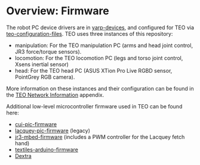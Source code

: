 # Overview: Firmware

The robot PC device drivers are in [yarp-devices](https://github.com/roboticslab-uc3m/yarp-devices), and configured for TEO via [teo-configuration-files](https://github.com/roboticslab-uc3m/teo-configuration-files). TEO uses three instances of this repository:

* manipulation: For the TEO manipulation PC \(arms and head joint control, JR3 force/torque sensors\).
* locomotion: For the TEO locomotion PC \(legs and torso joint control, Xsens inertial sensor\)
* head: For the TEO head PC \(ASUS XTion Pro Live RGBD sensor, PointGrey RGB camera\).

More information on these instances and their configuration can be found in the [TEO Network Information](../appendix/c-teo-network-information.md) appendix.

Additional low-level microcontroller firmware used in TEO can be found here:

* [cui-pic-firmware](https://github.com/roboticslab-uc3m/cui-pic-firmware)
* [lacquey-pic-firmware](https://github.com/roboticslab-uc3m/lacquey-pic-firmware) (legacy)
* [jr3-mbed-firmware](https://github.com/roboticslab-uc3m/jr3-mbed-firmware) (includes a PWM controller for the Lacquey fetch hand)
* [textiles-arduino-firmware](https://github.com/roboticslab-uc3m/textiles-arduino-firmware)
* [Dextra](https://github.com/roboticslab-uc3m/Dextra)
